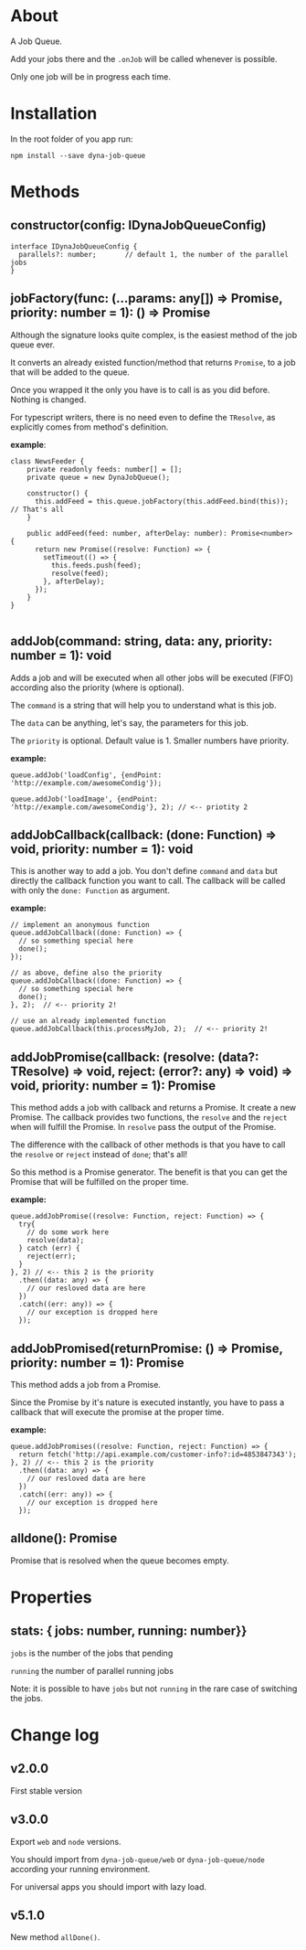 # About

A Job Queue. 

Add your jobs there and the `.onJob` will be called whenever is possible.

Only one job will be in progress each time.

# Installation

In the root folder of you app run: 

`npm install --save dyna-job-queue`

# Methods

## constructor(config: IDynaJobQueueConfig)

```
interface IDynaJobQueueConfig {
  parallels?: number;       // default 1, the number of the parallel jobs
}
```

## jobFactory<TResolve>(func: (...params: any[]) => Promise<TResolve>, priority: number = 1): () => Promise<TResolve>

Although the signature looks quite complex, is the easiest method of the job queue ever.

It converts an already existed function/method that returns `Promise`, to a job that will be added to the queue.

Once you wrapped it the only you have is to call is as you did before. Nothing is changed.

For typescript writers, there is no need even to define the `TResolve`, as explicitly comes from method's definition. 

**example**:

```
class NewsFeeder {
    private readonly feeds: number[] = [];
    private queue = new DynaJobQueue();
    
    constructor() {
      this.addFeed = this.queue.jobFactory(this.addFeed.bind(this));  // That's all
    }
    
    public addFeed(feed: number, afterDelay: number): Promise<number> {
      return new Promise((resolve: Function) => {
        setTimeout(() => {
          this.feeds.push(feed);
          resolve(feed);
        }, afterDelay);
      });
    }
}


```
 

## addJob(command: string, data: any, priority: number = 1): void

Adds a job and will be executed when all other jobs will be executed (FIFO) according also the priority (where is optional).

The `command` is a string that will help you to understand what is this job.

The `data` can be anything, let's say, the parameters for this job.

The `priority` is optional. Default value is 1. Smaller numbers have priority.

**example:**

```
queue.addJob('loadConfig', {endPoint: 'http://example.com/awesomeCondig'});

queue.addJob('loadImage', {endPoint: 'http://example.com/awesomeCondig'}, 2); // <-- priotity 2

```

## addJobCallback(callback: (done: Function) => void, priority: number = 1): void

This is another way to add a job. You don't define `command` and `data` but directly the callback function you want to call. The callback will be called with only the `done: Function` as argument.

**example:**

```
// implement an anonymous function
queue.addJobCallback((done: Function) => {
  // so something special here
  done();
});

// as above, define also the priority
queue.addJobCallback((done: Function) => {
  // so something special here
  done();
}, 2);  // <-- priority 2!

// use an already implemented function
queue.addJobCallback(this.processMyJob, 2);  // <-- priority 2!
```

## addJobPromise<TResolve>(callback: (resolve: (data?: TResolve) => void, reject: (error?: any) => void) => void, priority: number = 1): Promise<TResolve>

This method adds a job with callback and returns a Promise. It create a new Promise. The callback provides two functions, the `resolve` and the `reject` when will fulfill the Promise. In `resolve` pass the output of the Promise.

The difference with the callback of other methods is that you have to call the `resolve` or `reject` instead of `done`; that's all!  

So this method is a Promise generator. The benefit is that you can get the Promise that will be fulfilled on the proper time.
 
**example:**

```
queue.addJobPromise((resolve: Function, reject: Function) => {
  try{
    // do some work here
    resolve(data);    
  } catch (err) {
    reject(err);
  }
}, 2) // <-- this 2 is the priority
  .then((data: any) => {
    // our resloved data are here
  })
  .catch((err: any)) => {
    // our exception is dropped here
  });
```

## addJobPromised<TResolve>(returnPromise: () => Promise<TResolve>, priority: number = 1): Promise<TResolve>

This method adds a job from a Promise. 

Since the Promise by it's nature is executed instantly, you have to pass a callback that will execute the promise at the proper time.

**example:**

```
queue.addJobPromises((resolve: Function, reject: Function) => {
  return fetch('http://api.example.com/customer-info?:id=4853847343');
}, 2) // <-- this 2 is the priority
  .then((data: any) => {
    // our resloved data are here
  })
  .catch((err: any)) => {
    // our exception is dropped here
  });
```

## alldone(): Promise<void>

Promise that is resolved when the queue becomes empty.

# Properties

## stats: { jobs: number, running: number}}

`jobs` is the number of the jobs that pending

`running` the number of parallel running jobs

Note: it is possible to have `jobs` but not `running` in the rare case of switching the jobs. 


# Change log

## v2.0.0 

First stable version

## v3.0.0

Export `web` and `node` versions.

You should import from `dyna-job-queue/web` or `dyna-job-queue/node` according your running environment.

For universal apps you should import with lazy load.

## v5.1.0

New method `allDone()`.
